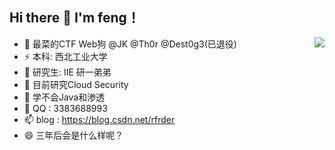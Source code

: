 ## Hi there 👋 I'm feng！
<a href="https://github.com/anuraghazra/github-readme-stats">
  <img align="right" src="https://github-readme-stats.vercel.app/api?username=bfengj&show_icons=true&theme=radical&count_private=true&show_icons=true" />
</a>


- 🔭 最菜的CTF Web狗 @JK @Th0r @Dest0g3(已退役)
- ⚡  本科: 西北工业大学
- 🌱 研究生: IIE 研一弟弟
- 👯 目前研究Cloud Security
- 🤔 学不会Java和渗透
- 💬 QQ : 3383688993
- 📫 blog : https://blog.csdn.net/rfrder
- 😄 三年后会是什么样呢？











